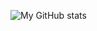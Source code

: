 ![My GitHub stats](https://github-readme-stats.vercel.app/api?username=leomosley&show_icons=true&theme=dracula)
